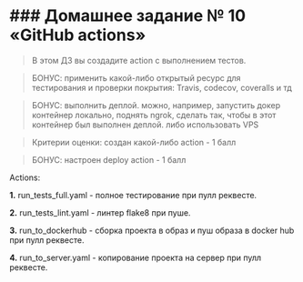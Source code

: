 # ### Домашнее задание № 10 «GitHub actions»

>  В этом ДЗ вы создадите action с выполнением тестов. 
 
> БОНУС: применить какой-либо открытый ресурс для тестирования и проверки покрытия: Travis, codecov, coveralls и тд 

> БОНУС: выполнить деплой. можно, например, запустить докер контейнер локально, поднять ngrok, сделать так, чтобы в этот контейнер был выполнен деплой. либо использовать VPS

> Критерии оценки: создан какой-либо action - 1 балл

> БОНУС: настроен deploy action - 1 балл

Actions:

**1.** run_tests_full.yaml - полное тестирование при пулл реквесте.

**2.** run_tests_lint.yaml - линтер flake8 при пуше. 

**3.** run_to_dockerhub - сборка проекта в образ и пуш образа в docker hub при пулл реквесте.

**4.** run_to_server.yaml - копирование проекта на сервер при пулл реквесте.

